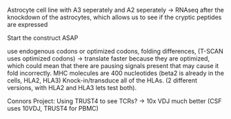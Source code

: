 Astrocyte cell line with A3 seperately and A2 seperately -> RNAseq after the knockdown of the astrocytes, which allows us to see if the cryptic peptides are expressed 

Start the construct ASAP

use endogenous codons or optimized codons, folding differences, (T-SCAN uses optimized codons) -> translate faster because they are optimized, which could mean that there are pausing signals present that may cause it fold incorrectly. MHC molecules are 400 nucleotides (beta2 is already in the cells, HLA2, HLA3) Knock-in/transduce all of the HLAs. (2 different versions, with HLA2 and HLA3 lets test both). 


Connors Project:
Using TRUST4 to see TCRs? -> 10x VDJ much better  (CSF uses 10VDJ, TRUST4 for PBMC)